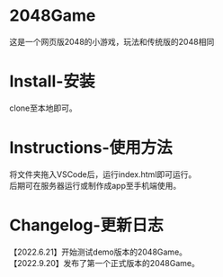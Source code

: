 # 2048Game  
这是一个网页版2048的小游戏，玩法和传统版的2048相同  
# Install-安装  
clone至本地即可。  
# Instructions-使用方法  
将文件夹拖入VSCode后，运行index.html即可运行。  
后期可在服务器运行或制作成app至手机端使用。  
# Changelog-更新日志  
【2022.6.21】开始测试demo版本的2048Game。  
【2022.9.20】发布了第一个正式版本的2048Game。
